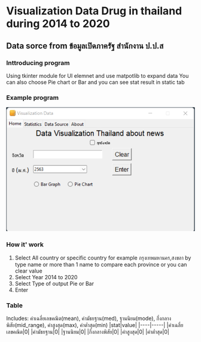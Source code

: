 # Visualization Data Drug in thailand during 2014 to 2020 
## Data sorce from ข้อมูลเปิดภาครัฐ สำนักงาน ป.ป.ส

### Inttroducing program 
Using tkinter module for UI elemnet and use matpotlib to expand data
You can also choose Pie chart or Bar and you can see stat result in static tab

### Example program
!['Home'](docs/image/home1.png)

### How it' work
1. Select All country or specific country for example กรุงเทพมหานคร,สงขลา by type name or more than 1 name to compare each province or you can clear value
2. Select Year 2014 to 2020 
3. Select Type of output Pie or Bar
4. Enter 

### Table
Includes: ค่าเฉลี่ยเลขคณิต(mean), ค่ามัธยฐาน(med), ฐานนิยม(mode), กึ่งกลางพิสัย(mid_range), ค่าสูงสุด(max), ค่าต่ำสุด(min)
|stat|value| 
|----|-----|
|ค่าเฉลี่ยเลขคณิต|0|
|ค่ามัธยฐาน|0|
|ฐานนิยม|0|
|กึ่งกลางพิสัย|0|
|ค่าสูงสุด|0|
|ค่าต่ำสุด|0|
